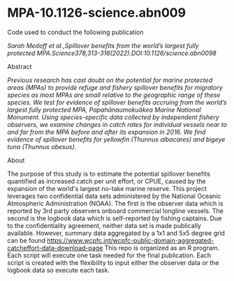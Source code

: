 # MPA-10.1126-science.abn009
Code used to conduct the following publication

  *Sarah Medoff et al.,Spillover benefits from the world’s largest fully protected MPA.Science378,313-316(2022).DOI:10.1126/science.abn0098*

Abstract 

   *Previous research has cast doubt on the potential for marine protected areas (MPAs) to provide refuge and fishery spillover benefits for migratory species as most MPAs are small relative to the geographic range of these species. We test for evidence of spillover benefits accruing from the world’s largest fully protected MPA, Papahānaumokuākea Marine National Monument. Using species-specific data collected by independent fishery observers, we examine changes in catch rates for individual vessels near to and far from the MPA before and after its expansion in 2016. We find evidence of spillover benefits for yellowfin (Thunnus albacares) and bigeye tuna (Thunnus obesus).*
   
About 
  
  The purpose of this study is to estimate the potential spillover benefits quantified as increased catch per unit effort, or CPUE, caused by the expansion of the world's largest no-take marine reserve. This project leverages two confidential data sets administered by the National Oceanic Atmospheric Administration (NOAA). The first is the observer data which is reported by 3rd party observers onboard commercial longline vessels. The second is the logbook data which is self-reported by fishing captains. Due to the confidentiality agreement, neither data set is made publically available. However, summary data aggregated by a 1x1 and 5x5 degree grid can be found https://www.wcpfc.int/wcpfc-public-domain-aggregated-catcheffort-data-download-page 
This repo is organized as an R program. Each script will execute one task needed for the final publication. Each script is created with the flexibility to input either the observer data or the logbook data so execute each task. 


